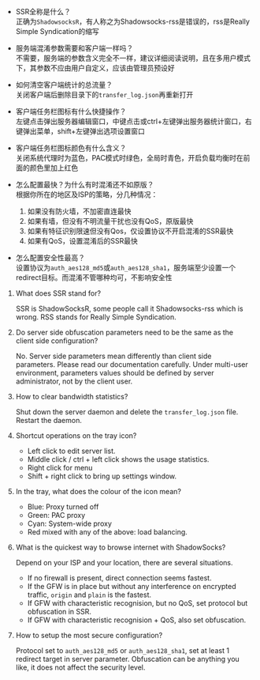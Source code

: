 - SSR全称是什么？  
正确为`ShadowsocksR`，有人称之为Shadowsocks-rss是错误的，rss是Really Simple Syndication的缩写

- 服务端混淆参数需要和客户端一样吗？  
不需要，服务端的参数含义完全不一样，建议详细阅读说明，且在多用户模式下，其参数不应由用户自定义，应该由管理员预设好

- 如何清空客户端统计的总流量？  
关闭客户端后删除目录下的`transfer_log.json`再重新打开

- 客户端任务栏图标有什么快捷操作？  
左键点击弹出服务器编辑窗口，中键点击或ctrl+左键弹出服务器统计窗口，右键弹出菜单，shift+左键弹出选项设置窗口

- 客户端任务栏图标颜色有什么含义？  
关闭系统代理时为蓝色，PAC模式时绿色，全局时青色，开启负载均衡时在前面的颜色里加上红色

- 怎么配置最快？为什么有时混淆还不如原版？  
根据你所在的地区及ISP的策略，分几种情况：
  1. 如果没有防火墙，不加密直连最快  
  2. 如果有墙，但没有不明流量干扰也没有QoS，原版最快  
  3. 如果有特征识别限速但没有Qos，仅设置协议不开启混淆的SSR最快  
  4. 如果有QoS，设置混淆后的SSR最快

- 怎么配置安全性最高？  
设置协议为`auth_aes128_md5`或`auth_aes128_sha1`，服务端至少设置一个redirect目标。而混淆不管哪种均可，不影响安全性

1. What does SSR stand for?

    SSR is ShadowSocksR, some people call it Shadowsocks-rss which is wrong. RSS
    stands for Really Simple Syndication.

2. Do server side obfuscation parameters need to be the same as the client side
   configuration?

    No. Server side parameters mean differently than client side parameters. Please
    read our documentation carefully. Under multi-user environment, parameters
    values should be defined by server administrator, not by the client user.

3. How to clear bandwidth statistics?

    Shut down the server daemon and delete the `transfer_log.json` file. Restart
    the daemon.

4. Shortcut operations on the tray icon?

    - Left click to edit server list.
    - Middle click / ctrl + left click shows the usage statistics.
    - Right click for menu
    - Shift + right click to bring up settings window.

5. In the tray, what does the colour of the icon mean?

    - Blue: Proxy turned off
    - Green: PAC proxy
    - Cyan: System-wide proxy
    - Red mixed with any of the above: load balancing.

6. What is the quickest way to browse internet with ShadowSocks?

    Depend on your ISP and your location, there are several situations.

    - If no firewall is present, direct connection seems fastest.
    - If the GFW is in place but without any interference on encrypted traffic,
    `origin` and `plain` is the fastest.
    - If GFW with characteristic recognision, but no QoS, set protocol but obfuscation in SSR.
    - If GFW with characteristic recognision + QoS, also set obfuscation.

7. How to setup the most secure configuration?

    Protocol set to `auth_aes128_md5` or `auth_aes128_sha1`, set at least 1 redirect target in server
    parameter. Obfuscation can be anything you like, it does not affect the
    security level.
